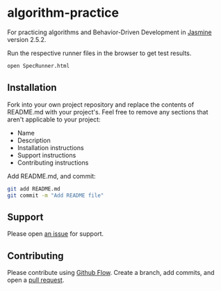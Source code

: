 # algorithm-practice

For practicing algorithms and Behavior-Driven Development in [Jasmine](https://jasmine.github.io/2.4/introduction.html) version 2.5.2. 

Run the respective runner files in the browser to get test results.

```bash
open SpecRunner.html
```

## Installation

Fork into your own project repository and replace the contents of README.md with your project's. Feel free to remove any sections that aren't applicable to your project:

- Name
- Description
- Installation instructions
- Support instructions
- Contributing instructions

Add README.md, and commit:

```bash
git add README.md
git commit -m "Add README file"
```

## Support

Please open [an issue](https://github.com/ThuyNT13/algorithm-practice/issues) for support.

## Contributing

Please contribute using [Github Flow](https://guides.github.com/introduction/flow/). Create a branch, add commits, and open a [pull request](https://github.com/ThuyNT13/algorithm-practice/pulls).
